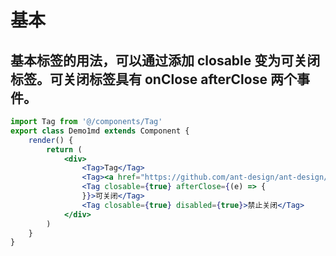 #  基本
## 基本标签的用法，可以通过添加 closable 变为可关闭标签。可关闭标签具有 onClose afterClose 两个事件。

````jsx
import Tag from '@/components/Tag'
export class Demo1md extends Component {
    render() {
        return (
            <div>
                <Tag>Tag</Tag>
                <Tag><a href="https://github.com/ant-design/ant-design/issues/1862">Link</a></Tag>
                <Tag closable={true} afterClose={(e) => {
                }}>可关闭</Tag>
                <Tag closable={true} disabled={true}>禁止关闭</Tag>
            </div>
        )
    }
}
````
